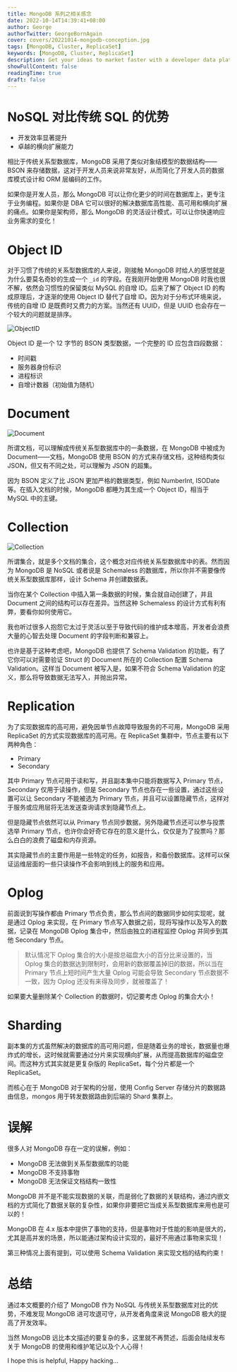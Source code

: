 ```yaml
---
title: MongoDB 系列之相关感念
date: 2022-10-14T14:39:41+08:00
author: George
authorTwitter: GeorgeBornAgain
cover: covers/20221014-mongodb-conception.jpg
tags: [MongoDB, Cluster, ReplicaSet]
keywords: [MongoDB, Cluster, ReplicaSet]
description: Get your ideas to market faster with a developer data platform built on the leading modern database. Support transactional, search, analytics, and mobile use cases while using a common query interface and the data model developers love.
showFullContent: false
readingTime: true
draft: false
---
```


# NoSQL 对比传统 SQL 的优势

* 开发效率显著提升
* 卓越的横向扩展能力

相比于传统关系型数据库，MongoDB 采用了类似对象结模型的数据结构——BSON 来存储数据，这对于开发人员来说非常友好，从而简化了开发人员的数据库模式设计和 ORM 层编码的工作。

如果你是开发人员，那么 MongoDB 可以让你化更少的时间在数据库上，更专注于业务编程。如果你是 DBA 它可以很好的解决数据库高性能、高可用和横向扩展的痛点。如果你是架构师，那么 MongoDB 的灵活设计模式，可以让你快速响应业务需求的变化！

# Object ID

对于习惯了传统的关系型数据库的人来说，刚接触 MongoDB 时给人的感觉就是为什么要莫名奇妙的生成一个 `_id` 的字段。在我刚开始使用 MongoDB 时我也很不解，依然会习惯性的保留类似 MySQL 的自增 ID。后来了解了 Object ID 的构成原理后，才逐渐的使用 Object ID 替代了自增 ID。因为对于分布式环境来说，传统的自增 ID 是既费时又费力的方案。当然还有 UUID，但是 UUID 也会存在一个较大的问题就是排序。

![ObjectID](/article/20221014-id-and-objectIds-in-mongodb.webp)

Object ID 是一个 12 字节的 BSON 类型数据，一个完整的 ID 应包含四段数据：

* 时间戳
* 服务器身份标识
* 进程标识
* 自增计数器（初始值为随机）

# Document

![Document](/article/20221014-crud-annotated-document.bakedsvg.svg)

所谓文档，可以理解成传统关系型数据库中的一条数据，在 MongoDB 中被成为 Document——文档，MongoDB 使用 BSON 的方式来存储文档，这种结构类似 JSON，但又有不同之处，可以理解为 JSON 的超集。

因为 BSON 定义了比 JSON 更加严格的数据类型，例如 NumberInt, ISODate 等。在插入文档的时候，MongoDB 都睡为其生成一个 Object ID，相当于 MySQL 中的主键。

# Collection

![Collection](/article/20221014-crud-annotated-collection.bakedsvg.svg)

所谓集合，就是多个文档的集合，这个概念对应传统关系型数据库中的表。然而因为 MongoDB 是 NoSQL 或者说是 Schemaless 的数据库，所以你并不需要像传统关系型数据库那样，设计 Schema 并创建数据表。

当你在某个 Collection 中插入第一条数据的时候，集合就自动创建了，并且 Document 之间的结构可以存在差异。当然这种 Schemaless 的设计方式有利有弊，要看你如何使用它。

我也听过很多人抱怨它太过于灵活以至于导致代码的维护成本增高，开发者会浪费大量的心智去处理 Document 的字段判断和兼容上。

也许是基于这种考虑吧，MongoDB 也提供了 Schema Validation 的功能，有了它你可以对需要验证 Struct 的 Document 所在的 Collection 配置 Schema Validation。这样当 Document 被写入是，如果不符合 Schema Validation 的定义，那么将导致数据无法写入，并抛出异常。

# Replication
为了实现数据库的高可用，避免因单节点故障导致服务的不可用，MongoDB 采用 ReplicaSet 的方式实现数据库的高可用。在 ReplicaSet 集群中，节点主要有以下两种角色：

* Primary
* Secondary

其中 Primary 节点可用于读和写，并且副本集中只能将数据写入 Primary 节点，Secondary 仅用于读操作，但是 Secondary 节点也存在一些设置，通过这些设置可以让 Secondary 不能被选为 Primary 节点，并且可以设置隐藏节点，这样对于服务或应用层将无法发送查询请求到隐藏节点上。

但是隐藏节点依然可以从 Primary 节点同步数据，另外隐藏节点还可以参与投票选举 Primary 节点，也许你会好奇它存在的意义是什么，仅仅是为了投票吗？那么白白的浪费了磁盘和内存资源。

其实隐藏节点的主要作用是一些特定的任务，如报告，和备份数据库。这样可以保证运维层面的一些只读操作不会影响到线上的服务和应用。

# Oplog

前面说到写操作都由 Primary 节点负责，那么节点间的数据同步如何实现呢，就是通过 Oplog 来实现，在 Primary 节点写入数据之前，现将写操作以及写入的数据，记录在 MongoDB Oplog 集合中，然后由独立的进程监控 Oplog 并同步到其他 Secondary 节点。

> 默认情况下 Oplog 集合的大小是按总磁盘大小的百分比来设置的，当 Oplog 集合的数据达到限制时，会用新的数据覆盖掉旧的数据，所以当在 Primary 节点上短时间产生大量 Oplog 可能会导致 Secondary 节点数据不一致，因为 Oplog 还没有来得及同步，就被覆盖了！

如果要大量删除某个 Collection 的数据时，切记要考虑 Oplog 的集合大小！

# Sharding

副本集的方式虽然解决的数据库的高可用问题，但是随着业务的增长，数据量也爆炸式的增长，这时候就需要通过分片来实现横向扩展，从而提高数据库的磁盘空间。而这种方式其实就是更复杂版的 ReplicaSet，每个分片都是一个 ReplicaSet。

而核心在于 MongoDB 对于架构的分层，使用 Config Server 存储分片的数据路由信息，mongos 用于转发数据路由到后端的 Shard 集群上。

# 误解

很多人对 MongoDB 存在一定的误解，例如：

* MongoDB 无法做到关系型数据库的功能
* MongoDB 不支持事物
* MongoDB 无法保证文档结构一致性

MongoDB 并不是不能实现数据的关联，而是弱化了数据的关联结构，通过内嵌文档的方式简化了数据关联的复杂性，如果你非要把它当成关系型数据库来用也是可以的！

MongoDB 在 4.x 版本中提供了事物的支持，但是事物对于性能的影响是很大的，尤其是高并发的场景，所以能通过架构设计实现的，最好不用通过事物来实现！

第三种情况上面有提到，可以使用 Schema Validation 来实现文档的结构约束！

# 总结

通过本文概要的介绍了 MongoDB 作为 NoSQL 与传统关系型数据库对比的优势，不难发现 MongoDB 进可攻退可守，从开发者角度来说 MongoDB 极大的提高了开发效率。

当然 MongoDB 远比本文描述的要复杂的多，这里就不再赘述，后面会陆续发布关于 MongoDB 的使用和维护笔记以及个人心得！

I hope this is helpful, Happy hacking...